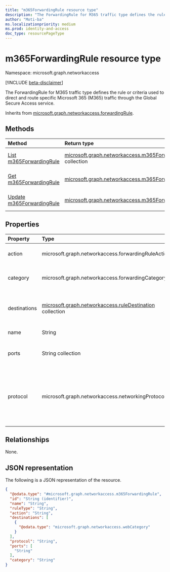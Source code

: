 ```yaml
---
title: "m365ForwardingRule resource type"
description: "The ForwardingRule for M365 traffic type defines the rule or criteria used to direct and route specific Microsoft 365 (M365) traffic through the Global Secure Access service."
author: "Moti-ba"
ms.localizationpriority: medium
ms.prod: identity-and-access
doc_type: resourcePageType
---
```


# m365ForwardingRule resource type

Namespace: microsoft.graph.networkaccess

[!INCLUDE [beta-disclaimer](../../includes/beta-disclaimer.md)]

The ForwardingRule for M365 traffic type defines the rule or criteria used to direct and route specific Microsoft 365 (M365) traffic through the Global Secure Access service.

Inherits from [microsoft.graph.networkaccess.forwardingRule](../resources/networkaccess-forwardingrule.md).

## Methods
|Method|Return type|Description|
|:---|:---|:---|
|[List m365ForwardingRule](../api/networkaccess-forwardingrule-list.md)|[microsoft.graph.networkaccess.m365ForwardingRule](../resources/networkaccess-m365forwardingrule.md) collection|Get a list of the [microsoft.graph.networkaccess.m365ForwardingRule](../resources/networkaccess-m365forwardingrule.md) objects and their properties.|
|[Get m365ForwardingRule](../api/networkaccess-forwardingrule-get.md)|[microsoft.graph.networkaccess.m365ForwardingRule](../resources/networkaccess-m365forwardingrule.md)|Read the properties and relationships of a [microsoft.graph.networkaccess.m365ForwardingRule](../resources/networkaccess-m365forwardingrule.md) object.|
|[Update m365ForwardingRule](../api/networkaccess-forwardingrule-update.md)|[microsoft.graph.networkaccess.m365ForwardingRule](../resources/networkaccess-m365forwardingrule.md)|Update the properties of a [microsoft.graph.networkaccess.m365ForwardingRule](../resources/networkaccess-m365forwardingrule.md) object.|


## Properties
|Property|Type|Description|
|:---|:---|:---|
|action|microsoft.graph.networkaccess.forwardingRuleAction|The action to apply to traffic. Inherited from [microsoft.graph.networkaccess.forwardingRule](../resources/networkaccess-forwardingrule.md). The possible values are: `bypass`, `forward`.|
|category|microsoft.graph.networkaccess.forwardingCategory|Defines the category of Office 365 traffic used by a forwarding rule for Microsoft 365 traffic (e.g., optimized traffic)	.The possible values are: `default`, `optimized`, `allow`.|
|destinations|[microsoft.graph.networkaccess.ruleDestination](../resources/networkaccess-ruledestination.md) collection|The list of potential destinations and destination types that the user could be accessing in the context of a network filtering policy, including IPs and FQDNs or URLs. Inherited from [microsoft.graph.networkaccess.forwardingRule](../resources/networkaccess-forwardingrule.md).||id|String|Identifier. Inherited from [microsoft.graph.entity](../resources/entity.md).|
|name|String|Name. Inherited from [microsoft.graph.networkaccess.policyRule](../resources/networkaccess-policyrule.md).|
|ports|String collection|The port(s) used by a forwarding rule for M365 traffic are specified to determine the specific network port(s) through which the Microsoft 365 traffic is directed and forwarded.|
|protocol|microsoft.graph.networkaccess.networkingProtocol|Defines the networking protocol type used by a forwarding rule for Microsoft 365 traffic. The possible values are: `ip`, `icmp`, `igmp`, `ggp`, `ipv4`, `tcp`, `pup`, `udp`, `idp`, `ipv6`, `ipv6RoutingHeader`, `ipv6FragmentHeader`, `ipSecEncapsulatingSecurityPayload`, `ipSecAuthenticationHeader`, `icmpV6`, `ipv6NoNextHeader`, `ipv6DestinationOptions`, `nd`, `raw`, `ipx`, `spx`, `spxII`, `unknownFutureValue`||ruleType|microsoft.graph.networkaccess.networkDestinationType|Destination Type. Inherited from [microsoft.graph.networkaccess.forwardingRule](../resources/networkaccess-forwardingrule.md).The possible values are: `url`, `fqdn`, `ipAddress`, `ipRange`, `ipSubnet`, `webCategory`.|

## Relationships
None.

## JSON representation
The following is a JSON representation of the resource.
<!-- {
  "blockType": "resource",
  "keyProperty": "id",
  "@odata.type": "microsoft.graph.networkaccess.m365ForwardingRule",
  "baseType": "microsoft.graph.networkaccess.forwardingRule",
  "openType": false
}
-->
``` json
{
  "@odata.type": "#microsoft.graph.networkaccess.m365ForwardingRule",
  "id": "String (identifier)",
  "name": "String",
  "ruleType": "String",
  "action": "String",
  "destinations": [
    {
      "@odata.type": "microsoft.graph.networkaccess.webCategory"
    }
  ],
  "protocol": "String",
  "ports": [
    "String"
  ],
  "category": "String"
}
```

